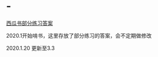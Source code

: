 # -
[西瓜书部分练习答案](https://nbviewer.jupyter.org/github/Jweeeeee/ML-ZhouZhihua-partial-answers/blob/master/%E6%9C%BA%E5%99%A8%E5%AD%A6%E4%B9%A0%EF%BC%88%E5%91%A8%E5%BF%97%E5%8D%8E%EF%BC%89%E9%83%A8%E5%88%86%E8%AF%BE%E5%90%8E%E7%BB%83%E4%B9%A0.ipynb)

2020.1开始啃书，这里存放了部分练习的答案，会不定期做修改

2020.1.20 更新至3.3

